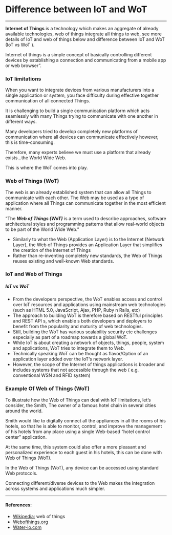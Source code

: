 # Difference between IoT and WoT
----------------------------

**Internet of Things** is a technology which makes an aggregate of already available technologies, web of things integrate all things to web, see more details of IoT and web of things below and difference between IoT and WoT (IoT vs WoT ).

Internet of things is a simple concept of basically controlling different devices by establishing a connection and communicating from a mobile app or web browser”.

### **IoT limitations**

When you want to integrate devices from various manufacturers into a single application or system, you face difficulty during effective together communication of all connected Things.

It is challenging to build a single communication platform which acts seamlessly with many Things trying to communicate with one another in different ways.

Many developers tried to develop completely new platforms of communication where all devices can communicate effectively however, this is time-consuming.

Therefore, many experts believe we must use a platform that already exists…the World Wide Web.

This is where the WoT comes into play.

### **Web of Things (WoT)**

The web is an already established system that can allow all Things to communicate with each other. The Web may be used as a type of application where all Things can communicate together in the most efficient manner.

“The ***Web of Things (WoT)*** is a term used to describe approaches, software architectural styles and programming patterns that allow real-world objects to be part of the World Wide Web.”

*   Similarly to what the Web (Application Layer) is to the Internet (Network Layer), the Web of Things provides an Application Layer that simplifies the creation of the Internet of Things
*   Rather than re-inventing completely new standards, the Web of Things reuses existing and well-known Web standards.


### IoT and Web of Things 

##### IoT vs WoT

*   From the developers perspective, the WoT enables access and control over IoT resources and applications using mainstream web technologies (such as HTML 5.0, JavaScript, Ajax, PHP, Ruby n Rails, etc)
*   The approach to building WoT is therefore based on RESTful principles and REST API s, which enable s both developers and deployers to benefit from the popularity and maturity of web technologies.
*   Still, building the WoT has various scalability security etc challenges especially as part of a roadmap towards a global WoT.
*   While IoT is about creating a network of objects, things, people, system and applications, WoT tries to integrate them to Web.
*   Technically speaking WoT can be thought as flavor/Option of an application layer added over the IoT‘s network layer.
*   However, the scope of the Internet of things applications is broader and includes systems that not accessible through the web ( e.g. conventional WSN and RFID system)

### **Example Of Web of Things (WoT)**

To illustrate how the Web of Things can deal with IoT limitations, let’s consider, the Smith, The owner of a famous hotel chain in several cities around the world.

Smith would like to digitally connect all the appliances in all the rooms of his hotels, so that he is able to monitor, control, and improve the management of his hotels from any place using a single Web-based “hotel control center” application.

At the same time, this system could also offer a more pleasant and personalized experience to each guest in his hotels, this can be done with Web of Things (WoT).

In the Web of Things (WoT), any device can be accessed using standard Web protocols.

Connecting different/diverse devices to the Web makes the integration across systems and applications much simpler.

---

#### References:

*   [Wikipedia:](https://en.wikipedia.org/wiki/Web_of_Things) web of things
*   [Webofthings.org](https://webofthings.org/2016/01/23/wot-vs-iot-12/)
*   [Water-io.com](https://www.water-io.com/iot-vs-wot)